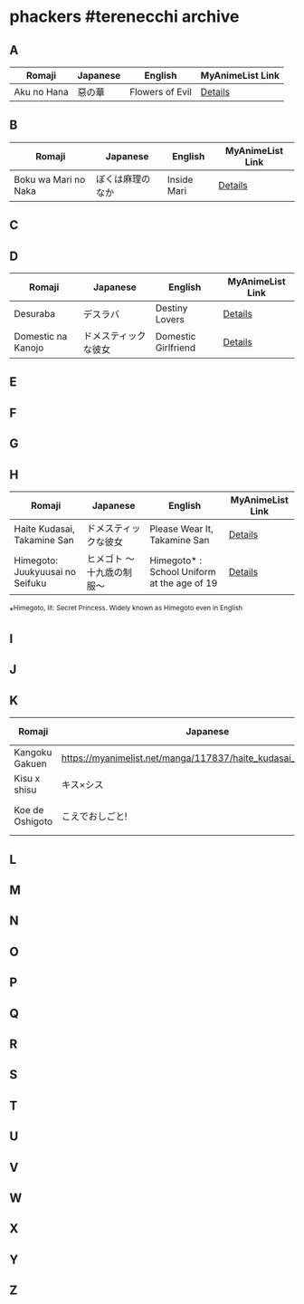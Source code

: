 # phackers #terenecchi archive

## A

| Romaji | Japanese | English | MyAnimeList Link |
|--------|----------|---------|------------------|
| Aku no Hana | 惡の華| Flowers of Evil | [Details](https://myanimelist.net/manga/24705/Aku_no_Hana) |

## B

| Romaji | Japanese | English | MyAnimeList Link |
|--------|----------|---------|------------------|
| Boku wa Mari no Naka | ぼくは麻理のなか | Inside Mari | [Details](https://myanimelist.net/manga/36267/Boku_wa_Mari_no_Naka) |

## C

## D

| Romaji | Japanese | English | MyAnimeList Link |
|--------|----------|---------|------------------|
| Desuraba | デスラバ | Destiny Lovers |[Details](https://myanimelist.net/manga/114660/Desuraba) |
| Domestic na Kanojo | ドメスティックな彼女 | Domestic Girlfriend | [Details](https://myanimelist.net/manga/70941/Domestic_na_Kanojo) |

## E

## F

## G

## H

| Romaji | Japanese | English | MyAnimeList Link |
|--------|----------|---------|------------------|
| Haite Kudasai, Takamine San | ドメスティックな彼女 | Please Wear It, Takamine San | [Details](https://myanimelist.net/manga/117837/haite_kudasai_takamine_san) |
| Himegoto: Juukyuusai no Seifuku | ヒメゴト ～十九歳の制服～ | Himegoto* : School Uniform at the age of 19 | [Details](https://myanimelist.net/manga/43415/Himegoto__Juukyuusai_no_Seifuku) |

*<sup>Himegoto, lit: Secret Princess. Widely known as Himegoto even in English</sup>

## I

## J

## K

| Romaji | Japanese | English | MyAnimeList Link |
|--------|----------|---------|------------------|
| Kangoku Gakuen | https://myanimelist.net/manga/117837/haite_kudasai_takamine_san | Prison School | [Details](https://myanimelist.net/manga/117837/haite_kudasai_takamine_san) |
| Kisu x shisu | キス×シス | Kiss x Sis | [Details](https://myanimelist.net/manga/3048/Kiss_x_Sis) |
| Koe de Oshigoto | こえでおしごと! | Work Using Voice! | [Details](https://myanimelist.net/manga/10837/Koe_de_Oshigoto) |

## L

## M 

## N 

## O

## P

## Q

## R

## S

## T

## U

## V

## W

## X

## Y

## Z
